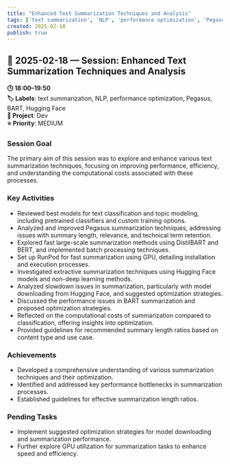 ```yaml
---
title: "Enhanced Text Summarization Techniques and Analysis"
tags: ['text summarization', 'NLP', 'performance optimization', 'Pegasus', 'BART', 'Hugging Face']
created: 2025-02-18
publish: true
---
```


## 📅 2025-02-18 — Session: Enhanced Text Summarization Techniques and Analysis

**🕒 18:00–19:50**  
**🏷️ Labels**: text summarization, NLP, performance optimization, Pegasus, BART, Hugging Face  
**📂 Project**: Dev  
**⭐ Priority**: MEDIUM  


### Session Goal
The primary aim of this session was to explore and enhance various text summarization techniques, focusing on improving performance, efficiency, and understanding the computational costs associated with these processes.

### Key Activities
- Reviewed best models for text classification and topic modeling, including pretrained classifiers and custom training options.
- Analyzed and improved Pegasus summarization techniques, addressing issues with summary length, relevance, and technical term retention.
- Explored fast large-scale summarization methods using DistilBART and BERT, and implemented batch processing techniques.
- Set up RunPod for fast summarization using GPU, detailing installation and execution processes.
- Investigated extractive summarization techniques using Hugging Face models and non-deep learning methods.
- Analyzed slowdown issues in summarization, particularly with model downloading from Hugging Face, and suggested optimization strategies.
- Discussed the performance issues in BART summarization and proposed optimization strategies.
- Reflected on the computational costs of summarization compared to classification, offering insights into optimization.
- Provided guidelines for recommended summary length ratios based on content type and use case.

### Achievements
- Developed a comprehensive understanding of various summarization techniques and their optimization.
- Identified and addressed key performance bottlenecks in summarization processes.
- Established guidelines for effective summarization length ratios.

### Pending Tasks
- Implement suggested optimization strategies for model downloading and summarization performance.
- Further explore GPU utilization for summarization tasks to enhance speed and efficiency.
